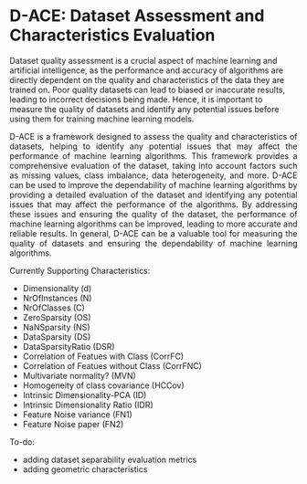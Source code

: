 # D-ACE: Dataset Assessment and Characteristics Evaluation

<p align = 'justified'>Dataset quality assessment is a crucial aspect of machine learning and artificial intelligence, as the performance and accuracy of algorithms are directly dependent on the quality and characteristics of the data they are trained on. Poor quality datasets can lead to biased or inaccurate results, leading to incorrect decisions being made. Hence, it is important to measure the quality of datasets and identify any potential issues before using them for training machine learning models.</p>
<div style="text-align: justify;">D-ACE is a framework designed to assess the quality and characteristics of datasets, helping to identify any potential issues that may affect the performance of machine learning algorithms. This framework provides a comprehensive evaluation of the dataset, taking into account factors such as missing values, class imbalance, data heterogeneity, and more. D-ACE can be used to improve the dependability of machine learning algorithms by providing a detailed evaluation of the dataset and identifying any potential issues that may affect the performance of the algorithms. By addressing these issues and ensuring the quality of the dataset, the performance of machine learning algorithms can be improved, leading to more accurate and reliable results. In general, D-ACE can be a valuable tool for measuring the quality of datasets and ensuring the dependability of machine learning algorithms.</div>

Currently Supporting Characteristics:

* Dimensionality (d)
*	NrOfInstances (N)
*	NrOfClasses (C)
*	ZeroSparsity (OS)	
*	NaNSparsity (NS)
*	DataSparsity (DS)	
*	DataSparsityRatio (DSR)	
*	Correlation of Featues with Class (CorrFC)
*	Correlation of Featues without Class (CorrFNC)	
*	Multivariate normality? (MVN)	
*	Homogeneity of class covariance (HCCov)	
*	Intrinsic Dimensionality-PCA (ID)	
*	Intrinsic Dimensionality Ratio (IDR)	
*	Feature Noise variance (FN1)	
*	Feature Noise paper (FN2)	

To-do:
* adding dataset separability evaluation metrics
* adding geometric characteristics
